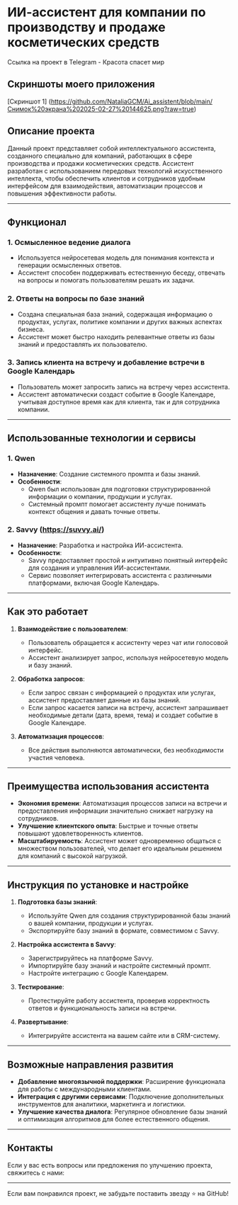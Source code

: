 # ИИ-ассистент для компании по производству и продаже косметических средств

Ссылка на проект в Telegram - Красота спасет мир

## Скриншоты моего приложения

[Скриншот 1] (https://github.com/NataliaGCM/Ai_assistent/blob/main/Снимок%20экрана%202025-02-27%20144625.png?raw=true)


## Описание проекта

Данный проект представляет собой интеллектуального ассистента, созданного специально для компаний, работающих в сфере производства и продажи косметических средств. Ассистент разработан с использованием передовых технологий искусственного интеллекта, чтобы обеспечить клиентов и сотрудников удобным интерфейсом для взаимодействия, автоматизации процессов и повышения эффективности работы.

---

## Функционал

### 1. **Осмысленное ведение диалога**
   - Используется нейросетевая модель для понимания контекста и генерации осмысленных ответов.
   - Ассистент способен поддерживать естественную беседу, отвечать на вопросы и помогать пользователям решать их задачи.

### 2. **Ответы на вопросы по базе знаний**
   - Создана специальная база знаний, содержащая информацию о продуктах, услугах, политике компании и других важных аспектах бизнеса.
   - Ассистент может быстро находить релевантные ответы из базы знаний и предоставлять их пользователю.

### 3. **Запись клиента на встречу и добавление встречи в Google Календарь**
   - Пользователь может запросить запись на встречу через ассистента.
   - Ассистент автоматически создаст событие в Google Календаре, учитывая доступное время как для клиента, так и для сотрудника компании.

---

## Использованные технологии и сервисы

### 1. **Qwen**
   - **Назначение**: Создание системного промпта и базы знаний.
   - **Особенности**:
     - Qwen был использован для подготовки структурированной информации о компании, продукции и услугах.
     - Системный промпт помогает ассистенту лучше понимать контекст общения и давать точные ответы.

### 2. **Savvy (https://suvvy.ai/)**
   - **Назначение**: Разработка и настройка ИИ-ассистента.
   - **Особенности**:
     - Savvy предоставляет простой и интуитивно понятный интерфейс для создания и управления ИИ-ассистентами.
     - Сервис позволяет интегрировать ассистента с различными платформами, включая Google Календарь.

---

## Как это работает

1. **Взаимодействие с пользователем**:
   - Пользователь обращается к ассистенту через чат или голосовой интерфейс.
   - Ассистент анализирует запрос, используя нейросетевую модель и базу знаний.

2. **Обработка запросов**:
   - Если запрос связан с информацией о продуктах или услугах, ассистент предоставляет данные из базы знаний.
   - Если запрос касается записи на встречу, ассистент запрашивает необходимые детали (дата, время, тема) и создает событие в Google Календаре.

3. **Автоматизация процессов**:
   - Все действия выполняются автоматически, без необходимости участия человека.

---

## Преимущества использования ассистента

- **Экономия времени**: Автоматизация процессов записи на встречи и предоставления информации значительно снижает нагрузку на сотрудников.
- **Улучшение клиентского опыта**: Быстрые и точные ответы повышают удовлетворенность клиентов.
- **Масштабируемость**: Ассистент может одновременно общаться с множеством пользователей, что делает его идеальным решением для компаний с высокой нагрузкой.

---

## Инструкция по установке и настройке

1. **Подготовка базы знаний**:
   - Используйте Qwen для создания структурированной базы знаний о вашей компании, продукции и услугах.
   - Экспортируйте базу знаний в формате, совместимом с Savvy.

2. **Настройка ассистента в Savvy**:
   - Зарегистрируйтесь на платформе Savvy.
   - Импортируйте базу знаний и настройте системный промпт.
   - Настройте интеграцию с Google Календарем.

3. **Тестирование**:
   - Протестируйте работу ассистента, проверив корректность ответов и функциональность записи на встречи.

4. **Развертывание**:
   - Интегрируйте ассистента на вашем сайте или в CRM-систему.

---

## Возможные направления развития

- **Добавление многоязычной поддержки**: Расширение функционала для работы с международными клиентами.
- **Интеграция с другими сервисами**: Подключение дополнительных инструментов для аналитики, маркетинга и логистики.
- **Улучшение качества диалога**: Регулярное обновление базы знаний и оптимизация алгоритмов для более естественного общения.

---

## Контакты

Если у вас есть вопросы или предложения по улучшению проекта, свяжитесь с нами:

---

Если вам понравился проект, не забудьте поставить звезду ⭐ на GitHub!
